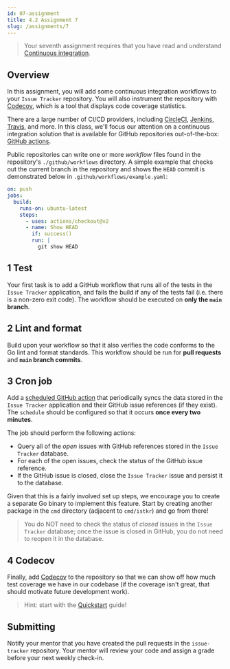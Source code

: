 ```yaml
---
id: 07-assignment
title: 4.2 Assignment 7
slug: /assignments/7
---
```


> Your seventh assignment requires that you have read and understand
> [Continuous integration](./07-lesson.md).

## Overview

In this assignment, you will add some continuous integration workflows to your
`Issue Tracker` repository. You will also instrument the repository with [Codecov][1],
which is a tool that displays code coverage statistics.

There are a large number of CI/CD providers, including [CircleCI][2], [Jenkins][3],
[Travis][4], and more. In this class, we'll focus our attention on a continuous
integration solution that is available for GitHub repositories out-of-the-box:
[GitHub actions][5].

Public repositories can write one or more *workflow* files found in the repository's
`./github/workflows` directory. A simple example that checks out the current branch
in the repository and shows the `HEAD` commit is demonstrated below in
`.github/workflows/example.yaml`:

```yaml
on: push
jobs:
  build:
    runs-on: ubuntu-latest
    steps:
      - uses: actions/checkout@v2
      - name: Show HEAD
        if: success()
        run: |
          git show HEAD
```

  [1]: https://docs.codecov.io
  [2]: https://circleci.com
  [3]: https://www.jenkins.io
  [4]: https://travis-ci.org
  [5]: https://github.com/features/actions

## 1 Test

Your first task is to add a GitHub workflow that runs all of the tests in the `Issue Tracker`
application, and fails the build if any of the tests fail (i.e. there is a non-zero exit code).
The workflow should be executed on **only the `main` branch**.

## 2 Lint and format

Build upon your workflow so that it also verifies the code conforms to the Go lint and format
standards. This workflow should be run for **pull requests** and **`main` branch commits**.

## 3 Cron job

Add a [scheduled GitHub action][6] that periodically syncs the data stored in the `Issue Tracker`
application and their GitHub issue references (if they exist). The `schedule` should be configured
so that it occurs **once every two minutes**.

The job should perform the following actions:

* Query all of the *open* issues with GitHub references stored in the `Issue Tracker` database.
* For each of the open issues, check the status of the GitHub issue reference.
* If the GitHub issue is closed, close the `Issue Tracker` issue and persist it to the database.

Given that this is a fairly involved set up steps, we encourage you to create a separate Go binary
to implement this feature. Start by creating another package in the `cmd` directory (adjacent to
`cmd/istkr`) and go from there!

> You do NOT need to check the status of *closed* issues in the `Issue Tracker` database; once
> the issue is closed in GitHub, you do not need to reopen it in the database.

  [6]: https://docs.github.com/en/actions/reference/events-that-trigger-workflows#schedule

## 4 Codecov

Finally, add [Codecov][1] to the repository so that we can show off how much test coverage we
have in our codebase (if the coverage isn't great, that should motivate future development work).

> Hint: start with the [Quickstart][7] guide!

  [7]: https://docs.codecov.io/docs/quick-start

## Submitting

Notify your mentor that you have created the pull requests in the `issue-tracker`
repository. Your mentor will review your code and assign a grade before your next
weekly check-in.

